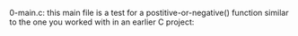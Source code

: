 0-main.c: this main file is a test for a postitive-or-negative() function similar to the one you worked with in an earlier C project:

